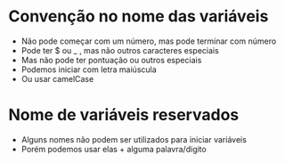# Convenção no nome das variáveis

- Não pode começar com um número, mas pode terminar com número
- Pode ter $ ou \_ , mas não outros caracteres especiais
- Mas não pode ter pontuação ou outros especiais
- Podemos iniciar com letra maiúscula
- Ou usar camelCase

# Nome de variáveis reservados

- Alguns nomes não podem ser utilizados para iniciar variáveis
- Porém podemos usar elas + alguma palavra/digito
